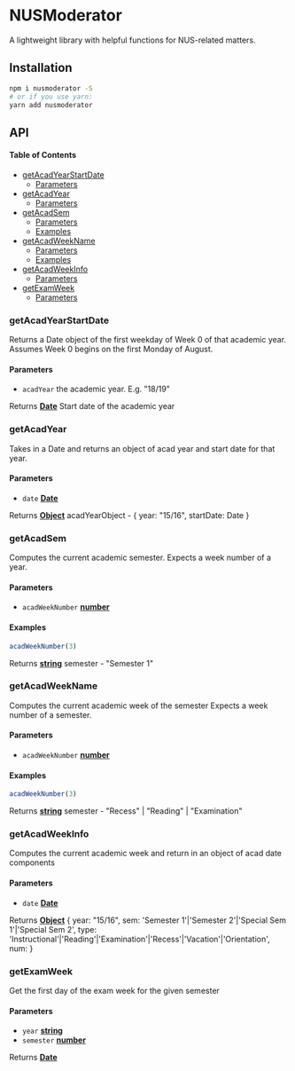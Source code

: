 # NUSModerator

A lightweight library with helpful functions for NUS-related matters.

## Installation

```sh
npm i nusmoderator -S
# or if you use yarn:
yarn add nusmoderator
```

## API

<!-- Generated by documentation.js. Update this documentation by updating the source code. -->

#### Table of Contents

-   [getAcadYearStartDate](#getacadyearstartdate)
    -   [Parameters](#parameters)
-   [getAcadYear](#getacadyear)
    -   [Parameters](#parameters-1)
-   [getAcadSem](#getacadsem)
    -   [Parameters](#parameters-2)
    -   [Examples](#examples)
-   [getAcadWeekName](#getacadweekname)
    -   [Parameters](#parameters-3)
    -   [Examples](#examples-1)
-   [getAcadWeekInfo](#getacadweekinfo)
    -   [Parameters](#parameters-4)
-   [getExamWeek](#getexamweek)
    -   [Parameters](#parameters-5)

### getAcadYearStartDate

Returns a Date object of the first weekday of Week 0 of that academic year.
Assumes Week 0 begins on the first Monday of August.

#### Parameters

-   `acadYear`  the academic year. E.g. "18/19"

Returns **[Date](https://developer.mozilla.org/docs/Web/JavaScript/Reference/Global_Objects/Date)** Start date of the academic year

### getAcadYear

Takes in a Date and returns an object of acad year and start date for that year.

#### Parameters

-   `date` **[Date](https://developer.mozilla.org/docs/Web/JavaScript/Reference/Global_Objects/Date)** 

Returns **[Object](https://developer.mozilla.org/docs/Web/JavaScript/Reference/Global_Objects/Object)** acadYearObject - { year: "15/16", startDate: Date }

### getAcadSem

Computes the current academic semester.
Expects a week number of a year.

#### Parameters

-   `acadWeekNumber` **[number](https://developer.mozilla.org/docs/Web/JavaScript/Reference/Global_Objects/Number)** 

#### Examples

```javascript
acadWeekNumber(3)
```

Returns **[string](https://developer.mozilla.org/docs/Web/JavaScript/Reference/Global_Objects/String)** semester - "Semester 1"

### getAcadWeekName

Computes the current academic week of the semester
Expects a week number of a semester.

#### Parameters

-   `acadWeekNumber` **[number](https://developer.mozilla.org/docs/Web/JavaScript/Reference/Global_Objects/Number)** 

#### Examples

```javascript
acadWeekNumber(3)
```

Returns **[string](https://developer.mozilla.org/docs/Web/JavaScript/Reference/Global_Objects/String)** semester - "Recess" | "Reading" | "Examination"

### getAcadWeekInfo

Computes the current academic week and return in an object of acad date components

#### Parameters

-   `date` **[Date](https://developer.mozilla.org/docs/Web/JavaScript/Reference/Global_Objects/Date)** 

Returns **[Object](https://developer.mozilla.org/docs/Web/JavaScript/Reference/Global_Objects/Object)** {
  year: "15/16",
  sem: 'Semester 1'|'Semester 2'|'Special Sem 1'|'Special Sem 2',
  type: 'Instructional'|'Reading'|'Examination'|'Recess'|'Vacation'|'Orientation',
  num: <weekNum>
}

### getExamWeek

Get the first day of the exam week for the given semester

#### Parameters

-   `year` **[string](https://developer.mozilla.org/docs/Web/JavaScript/Reference/Global_Objects/String)** 
-   `semester` **[number](https://developer.mozilla.org/docs/Web/JavaScript/Reference/Global_Objects/Number)** 

Returns **[Date](https://developer.mozilla.org/docs/Web/JavaScript/Reference/Global_Objects/Date)** 
